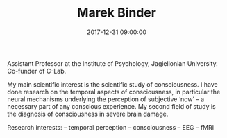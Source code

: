 ﻿---
layout: post
title:  "Marek Binder"
date:   2017-12-31 09:00:00
categories: people
image-file: /images/people/mbinder2.jpg
mail: marek.binder@gmail.com
category: clab
---

Assistant Professor at the Institute of Psychology, Jagiellonian University. Co-funder of C-Lab.

My main scientific interest is the scientific study of consciousness. I have done research on the temporal aspects of consciousness, in particular the neural mechanisms underlying the perception of subjective ‘now’ – a necessary part of any conscious experience. My second field of study is the diagnosis of consciousness in severe brain damage.

Research interests:
– temporal perception
– consciousness
– EEG
– fMRI

